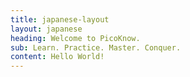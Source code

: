 ```yaml
---
title: japanese-layout
layout: japanese
heading: Welcome to PicoKnow.
sub: Learn. Practice. Master. Conquer.
content: Hello World!
---
```

